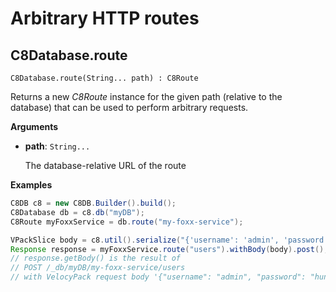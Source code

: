 # Arbitrary HTTP routes

## C8Database.route

`C8Database.route(String... path) : C8Route`

Returns a new _C8Route_ instance for the given path
(relative to the database) that can be used to perform arbitrary requests.

**Arguments**

- **path**: `String...`

  The database-relative URL of the route

**Examples**

```Java
C8DB c8 = new C8DB.Builder().build();
C8Database db = c8.db("myDB");
C8Route myFoxxService = db.route("my-foxx-service");

VPackSlice body = c8.util().serialize("{'username': 'admin', 'password': 'hunter2'");
Response response = myFoxxService.route("users").withBody(body).post();
// response.getBody() is the result of
// POST /_db/myDB/my-foxx-service/users
// with VelocyPack request body '{"username": "admin", "password": "hunter2"}'
```
